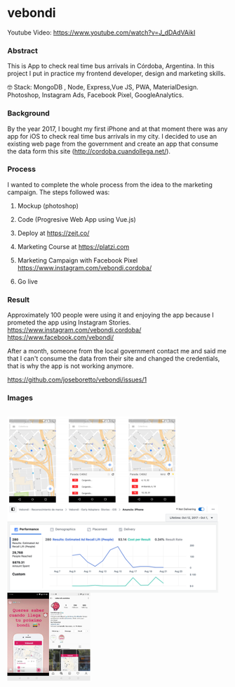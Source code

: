 # vebondi

Youtube Video: https://www.youtube.com/watch?v=J_dDAdVAikI 

### Abstract
This is App to check real time bus arrivals in Córdoba, Argentina. 
In this project I put in practice my frontend developer, design and marketing skills.

🤓 Stack: MongoDB , Node, Express,Vue JS, PWA, MaterialDesign. Photoshop, Instagram Ads, Facebook Pixel, GoogleAnalytics.

### Background

By the year 2017, I bought my first iPhone and at that moment there was any app for iOS to check real time bus arrivals in my city. I decided to use an existing web page from the government and create an app that consume the data form this site (http://cordoba.cuandollega.net/).

### Process

I wanted to complete the whole process from the idea to the marketing campaign. The steps followed was:

1. Mockup (photoshop)

2. Code (Progresive Web App using Vue.js)
3. Deploy at https://zeit.co/
4. Marketing Course at https://platzi.com 
5. Marketing Campaign with Facebook Pixel 
https://www.instagram.com/vebondi.cordoba/
6. Go live

### Result

Approximately 100 people were using it and enjoying the app because I prometed the app using Instagram Stories.
https://www.instagram.com/vebondi.cordoba/
https://www.facebook.com/vebondi/ 

After a month, someone from the local government contact me and said me that I can't consume the data from their site and changed the credentials, that is why the app is not working anymore.

https://github.com/joseboretto/vebondi/issues/1

### Images

<br>
<a href="url"><img src="https://github.com/joseboretto/vebondi/blob/master/images/Mockup.png" align="left" height="200"></a>
<br>
<a href="url"><img src="https://github.com/joseboretto/vebondi/blob/master/images/Marketing%20Campaign.png" align="left" height="200"></a>
<br>
<a href="url"><img src="https://github.com/joseboretto/vebondi/blob/master/images/Instagram%20Story.jpg" align="left" height="200"></a>
<br>
<a href="url"><img src="https://github.com/joseboretto/vebondi/blob/master/images/Instagram%20Profile.jpg" align="left" height="200"></a>
<br>


